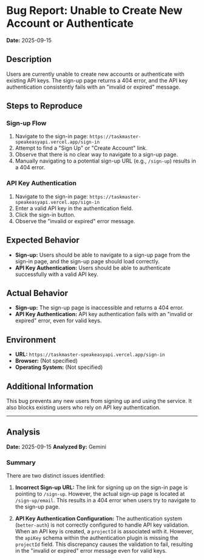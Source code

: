 # Bug Report: Unable to Create New Account or Authenticate

**Date:** 2025-09-15

## Description

Users are currently unable to create new accounts or authenticate with existing API keys. The sign-up page returns a 404 error, and the API key authentication consistently fails with an "invalid or expired" message.

## Steps to Reproduce

### Sign-up Flow

1. Navigate to the sign-in page: `https://taskmaster-speakeasyapi.vercel.app/sign-in`
2. Attempt to find a "Sign Up" or "Create Account" link.
3. Observe that there is no clear way to navigate to a sign-up page.
4. Manually navigating to a potential sign-up URL (e.g., `/sign-up`) results in a 404 error.

### API Key Authentication

1. Navigate to the sign-in page: `https://taskmaster-speakeasyapi.vercel.app/sign-in`
2. Enter a valid API key in the authentication field.
3. Click the sign-in button.
4. Observe the "invalid or expired" error message.

## Expected Behavior

*   **Sign-up:** Users should be able to navigate to a sign-up page from the sign-in page, and the sign-up page should load correctly.
*   **API Key Authentication:** Users should be able to authenticate successfully with a valid API key.

## Actual Behavior

*   **Sign-up:** The sign-up page is inaccessible and returns a 404 error.
*   **API Key Authentication:** API key authentication fails with an "invalid or expired" error, even for valid keys.

## Environment

*   **URL:** `https://taskmaster-speakeasyapi.vercel.app/sign-in`
*   **Browser:** (Not specified)
*   **Operating System:** (Not specified)

## Additional Information

This bug prevents any new users from signing up and using the service. It also blocks existing users who rely on API key authentication.

---

## Analysis

**Date:** 2025-09-15
**Analyzed By:** Gemini

### Summary

There are two distinct issues identified:

1.  **Incorrect Sign-up URL:** The link for signing up on the sign-in page is pointing to `/sign-up`. However, the actual sign-up page is located at `/sign-up/email`. This results in a 404 error when users try to navigate to the sign-up page.

2.  **API Key Authentication Configuration:** The authentication system (`better-auth`) is not correctly configured to handle API key validation. When an API key is created, a `projectId` is associated with it. However, the `apiKey` schema within the authentication plugin is missing the `projectId` field. This discrepancy causes the validation to fail, resulting in the "invalid or expired" error message even for valid keys.